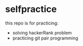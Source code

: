 # selfpractice
this repo is for practicing:
- solving hackerRank problem
- practicing git pair programming
